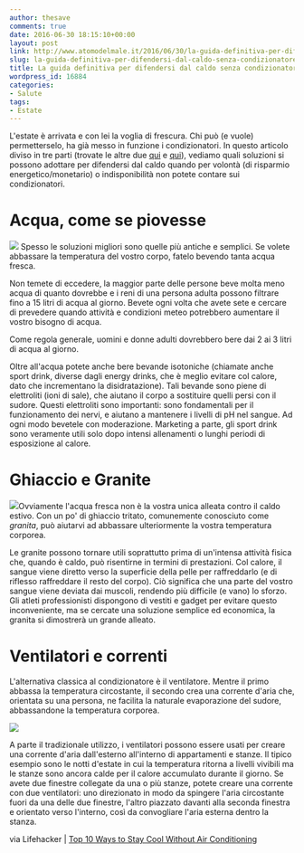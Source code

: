 ```yaml
---
author: thesave
comments: true
date: 2016-06-30 18:15:10+00:00
layout: post
link: http://www.atomodelmale.it/2016/06/30/la-guida-definitiva-per-difendersi-dal-caldo-senza-condizionatore-parte-i/
slug: la-guida-definitiva-per-difendersi-dal-caldo-senza-condizionatore-parte-i
title: La guida definitiva per difendersi dal caldo senza condizionatore | Parte I
wordpress_id: 16884
categories:
- Salute
tags:
- Estate
---
```


L'estate è arrivata e con lei la voglia di frescura. Chi può (e vuole) permetterselo, ha già messo in funzione i condizionatori. In questo articolo diviso in tre parti (trovate le altre due [qui](http://www.atomodelmale.it/2016/06/30/la-guida-definitiva-per-difendersi-dal-caldo-senza-condizionatore-parte-ii/) e [qui](http://www.atomodelmale.it/2016/06/30/la-guida-definitiva-per-difendersi-dal-caldo-senza-condizionatore-parte-iii/)), vediamo quali soluzioni si possono adottare per difendersi dal caldo quando per volontà (di risparmio energetico/monetario) o indisponibilità non potete contare sui condizionatori.



# Acqua, come se piovesse



![](http://www.atomodelmale.it/wp-content/uploads/2016/06/water-300x200.jpg)
Spesso le soluzioni migliori sono quelle più antiche e semplici. Se volete abbassare la temperatura del vostro corpo, fatelo bevendo tanta acqua fresca.

Non temete di eccedere, la maggior parte delle persone beve molta meno acqua di quanto dovrebbe e i reni di una persona adulta possono filtrare fino a 15 litri di acqua al giorno. Bevete ogni volta che avete sete e cercare di prevedere quando attività e condizioni meteo potrebbero aumentare il vostro bisogno di acqua.

Come regola generale, uomini e donne adulti dovrebbero bere dai 2 ai 3 litri di acqua al giorno.

Oltre all'acqua potete anche bere bevande isotoniche (chiamate anche sport drink, diverse dagli energy drinks, che è meglio evitare col calore, dato che incrementano la disidratazione). Tali bevande sono piene di elettroliti (ioni di sale), che aiutano il corpo a sostituire quelli persi con il sudore. Questi elettroliti sono importanti: sono fondamentali per il funzionamento dei nervi, e aiutano a mantenere i livelli di pH nel sangue. Ad ogni modo bevetele con moderazione. Marketing a parte, gli sport drink sono veramente utili solo dopo intensi allenamenti o lunghi periodi di esposizione al calore.





# Ghiaccio e Granite



![](http://www.atomodelmale.it/wp-content/uploads/2016/06/granite-300x275.jpg)Ovviamente l'acqua fresca non è la vostra unica alleata contro il caldo estivo. Con un po' di ghiaccio tritato, comunemente conosciuto come _granita_, può aiutarvi ad abbassare ulteriormente la vostra temperatura corporea.

Le granite possono tornare utili soprattutto prima di un'intensa attività fisica che, quando è caldo, può risentirne in termini di prestazioni. Col calore, il sangue viene diretto verso la superficie della pelle per raffreddarlo (e di riflesso raffreddare il resto del corpo). Ciò significa che una parte del vostro sangue viene deviata dai muscoli, rendendo più difficile (e vano) lo sforzo. Gli atleti professionisti dispongono di vestiti e gadget per evitare questo inconveniente, ma se cercate una soluzione semplice ed economica, la granita si dimostrerà un grande alleato.



# Ventilatori e correnti



L'alternativa classica al condizionatore è il ventilatore. Mentre il primo abbassa la temperatura circostante, il secondo crea una corrente d'aria che, orientata su una persona, ne facilita la naturale evaporazione del sudore, abbassandone la temperatura corporea.

![](http://www.atomodelmale.it/wp-content/uploads/2016/06/room-air-flows-1024x716.jpg)

A parte il tradizionale utilizzo, i ventilatori possono essere usati per creare una corrente d'aria dall'esterno all'interno di appartamenti e stanze. Il tipico esempio sono le notti d'estate in cui la temperatura ritorna a livelli vivibili ma le stanze sono ancora calde per il calore accumulato durante il giorno. Se avete due finestre collegate da una o più stanze, potete creare una corrente con due ventilatori: uno direzionato in modo da spingere l'aria circostante fuori da una delle due finestre, l'altro piazzato davanti alla seconda finestra e orientato verso l'interno, così da convogliare l'aria esterna dentro la stanza.

via Lifehacker | [Top 10 Ways to Stay Cool Without Air Conditioning](http://lifehacker.com/top-10-ways-to-stay-cool-without-air-conditioning-1782370303)
